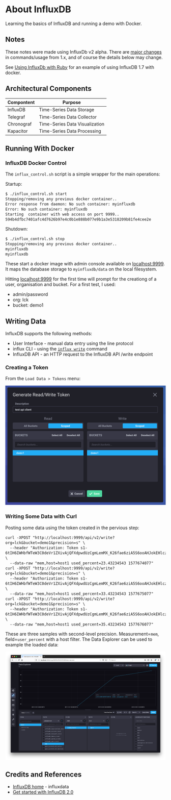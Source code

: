# About InfluxDB

Learning the basics of InfluxDB and running a demo with Docker.

## Notes

These notes were made using InfluxDb v2 alpha.
There are [major changes](https://v2.docs.influxdata.com/v2.0/reference/release-notes/influxdb/) in commands/usage from 1.x,
and of course the details below may change.

See [Using InfluxDb with Ruby](../ruby_client) for an example of using InfluxDB 1.7 with docker.

## Architectural Components

| Compontent | Purpose |
|------------|---------|
| InfluxDB   | Time-Series Data Storage       |
| Telegraf   | Time-Series Data Collector     |
| Chronograf | Time-Series Data Visualization |
| Kapacitor  | Time-Series Data Processing    |

## Running With Docker

### InfluxDB Docker Control

The `influx_control.sh` script is a simple wrapper for the main operations:

Startup:

    $ ./influx_control.sh start
    Stopping/removing any previous docker container..
    Error response from daemon: No such container: myinfluxdb
    Error: No such container: myinfluxdb
    Starting  container with web access on port 9999..
    594b4dfbc7401afc4d7626b97e4c0b1e888b077e9b1a3e5318209b81fe4cee2e

Shutdown:

    $ ./influx_control.sh stop
    Stopping/removing any previous docker container..
    myinfluxdb
    myinfluxdb


These start a docker image with admin console available on [localhost:9999](http://localhost:9999).
It maps the database storage to `myinfluxdb/data` on the local filesystem.

Hitting [localhost:9999](http://localhost:9999) for the first time will prompt for the creationg of a user, organisation and bucket.
For a first test, I used:

* admin/password
* org: lck
* bucket: demo1


## Writing Data

InfluxDB supports the following methods:

* User Interface - manual data entry using the line protocol
* influx CLI - using the [`influx write`](https://v2.docs.influxdata.com/v2.0/reference/cli/influx/write/) command
* InfluxDB API - an HTTP request to the InfluxDB API /write endpoint

### Creating a Token

From the `Load Data > Tokens` menu:

![create_token](./assets/create_token.png?raw=true)

### Writing Some Data with Curl

Posting some data using the token created in the pervious step:

```
curl -XPOST "http://localhost:9999/api/v2/write?org=lck&bucket=demo1&precision=s" \
  --header "Authorization: Token s1-6tIH6IWHbfWTeW3C0deVr1ZXivAjQFXdpwdUzCgmLemMX_K26fae6ziA5S6ooAHJokEHlcz1ZCb5c91sl0A==" \
  --data-raw "mem,host=host1 used_percent=23.43234543 1577674077"
curl -XPOST "http://localhost:9999/api/v2/write?org=lck&bucket=demo1&precision=s" \
  --header "Authorization: Token s1-6tIH6IWHbfWTeW3C0deVr1ZXivAjQFXdpwdUzCgmLemMX_K26fae6ziA5S6ooAHJokEHlcz1ZCb5c91sl0A==" \
  --data-raw "mem,host=host1 used_percent=33.43234543 1577675077"
curl -XPOST "http://localhost:9999/api/v2/write?org=lck&bucket=demo1&precision=s" \
  --header "Authorization: Token s1-6tIH6IWHbfWTeW3C0deVr1ZXivAjQFXdpwdUzCgmLemMX_K26fae6ziA5S6ooAHJokEHlcz1ZCb5c91sl0A==" \
  --data-raw "mem,host=host1 used_percent=35.43234543 1577676077"
```

These are three samples with second-level precision. Measurement=`mem`, field=`user_percent` with a host filter.
The Data Explorer can be used to example the loaded data:

![data_explorer](./assets/data_explorer.png?raw=true)

## Credits and References

* [InfluxDB home](https://www.influxdata.com/) - influxdata
* [Get started with InfluxDB 2.0](https://v2.docs.influxdata.com/v2.0/get-started/)
